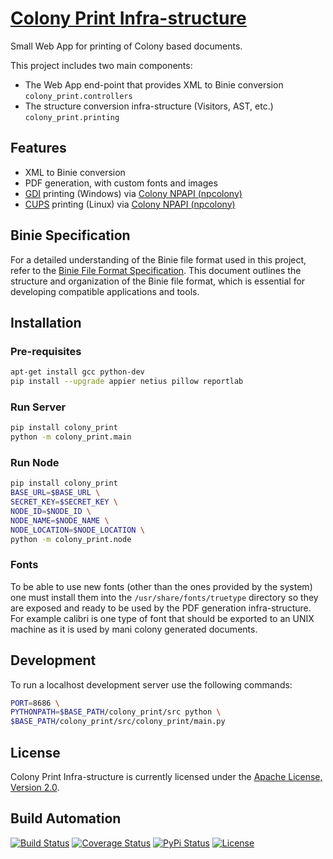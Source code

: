 # [Colony Print Infra-structure](http://colony-print.hive.pt)

Small Web App for printing of Colony based documents.

This project includes two main components:

* The Web App end-point that provides XML to Binie conversion `colony_print.controllers`
* The structure conversion infra-structure (Visitors, AST, etc.) `colony_print.printing`

## Features

* XML to Binie conversion
* PDF generation, with custom fonts and images
* [GDI](https://en.wikipedia.org/wiki/Graphics_Device_Interface) printing (Windows) via [Colony NPAPI (npcolony)](https://github.com/hivesolutions/colony-npapi)
* [CUPS](https://en.wikipedia.org/wiki/CUPS) printing (Linux) via [Colony NPAPI (npcolony)](https://github.com/hivesolutions/colony-npapi)

## Binie Specification

For a detailed understanding of the Binie file format used in this project, refer to the [Binie File Format Specification](binie.md). This document outlines the structure and organization of the Binie file format, which is essential for developing compatible applications and tools.

## Installation

### Pre-requisites

```bash
apt-get install gcc python-dev
pip install --upgrade appier netius pillow reportlab
```

### Run Server

```bash
pip install colony_print
python -m colony_print.main
```

### Run Node

```bash
pip install colony_print
BASE_URL=$BASE_URL \
SECRET_KEY=$SECRET_KEY \
NODE_ID=$NODE_ID \
NODE_NAME=$NODE_NAME \
NODE_LOCATION=$NODE_LOCATION \
python -m colony_print.node
```

### Fonts

To be able to use new fonts (other than the ones provided by the system) one must install them
into the `/usr/share/fonts/truetype` directory so they are exposed and ready to
be used by the PDF generation infra-structure. For example calibri is one type of font that should
be exported to an UNIX machine as it is used by mani colony generated documents.

## Development

To run a localhost development server use the following commands:

```bash
PORT=8686 \
PYTHONPATH=$BASE_PATH/colony_print/src python \
$BASE_PATH/colony_print/src/colony_print/main.py
```

## License

Colony Print Infra-structure is currently licensed under the [Apache License, Version 2.0](http://www.apache.org/licenses/).

## Build Automation

[![Build Status](https://app.travis-ci.com/hivesolutions/colony-print.svg?branch=master)](https://travis-ci.com/github/hivesolutions/colony-print)
[![Coverage Status](https://coveralls.io/repos/hivesolutions/colony-print/badge.svg?branch=master)](https://coveralls.io/r/hivesolutions/colony-print?branch=master)
[![PyPi Status](https://img.shields.io/pypi/v/colony-print.svg)](https://pypi.python.org/pypi/colony-print)
[![License](https://img.shields.io/badge/license-Apache%202.0-blue.svg)](https://www.apache.org/licenses/)
